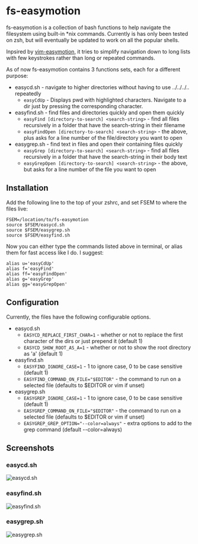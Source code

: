 # fs-easymotion
fs-easymotion is a collection of bash functions to help navigate the filesystem using built-in \*nix commands.
Currently is has only been tested on zsh, but will eventually be updated to work on all the popular shells.

Inpsired by [vim-easymotion](https://github.com/Lokaltog/vim-easymotion), it tries to simplify navigation down
to long lists with few keystrokes rather than long or repeated commands.

As of now fs-easymotion contains 3 functions sets, each for a different purpose:
* easycd.sh - navigate to higher directories without having to use ../../../.. repeatedly
    * ```easyCdUp``` - Displays pwd with highlighted characters. Navigate to a dir just by pressing the corresponding character.
* easyfind.sh - find files and directories quickly and open them quickly
    * ```easyFind [directory-to-search] <search-string>``` - find all files recursively in a folder that have
    the search-string in their filename
    * ```easyFindOpen [directory-to-search] <search-string>``` - the above, plus asks for a line number
    of the file/directory you want to open
* easygrep.sh - find text in files and open their containing files quickly
    * ```easyGrep [directory-to-search] <search-string>``` - find all files recursively in a folder that have
    the search-string in their body text
    * ```easyGrepOpen [directory-to-search] <search-string>``` - the above, but asks for a line number
    of the file you want to open

## Installation

Add the following line to the top of your zshrc, and set FSEM to where the files live:
```
FSEM=/location/to/fs-easymotion
source $FSEM/easycd.sh
source $FSEM/easygrep.sh
source $FSEM/easyfind.sh
```

Now you can either type the commands listed above in terminal, or alias them for fast access like I do. I suggest:
```
alias u='easyCdUp'
alias f='easyFind'
alias ff='easyFindOpen'
alias g='easyGrep'
alias gg='easyGrepOpen'
```

## Configuration

Currently, the files have the following configurable options.

* easycd.sh
    * ```EASYCD_REPLACE_FIRST_CHAR=1``` - whether or not to replace the first character of the dirs or just prepend it (default 1)
    * ```EASYCD_SHOW_ROOT_AS_A=1``` - whether or not to show the root directory as 'a' (default 1)
* easyfind.sh
    * ```EASYFIND_IGNORE_CASE=1``` - 1 to ignore case, 0 to be case sensitive (default 1)
    * ```EASYFIND_COMMAND_ON_FILE="$EDITOR"``` - the command to run on a selected file (defaults to $EDITOR or vim if unset)
* easygrep.sh
    * ```EASYGREP_IGNORE_CASE=1``` - 1 to ignore case, 0 to be case sensitive (default 1)
    * ```EASYGREP_COMMAND_ON_FILE="$EDITOR"``` - the command to run on a selected file (defaults to $EDITOR or vim if unset)
    * ```EASYGREP_GREP_OPTION="--color=always"``` - extra options to add to the grep command (default --color=always)

## Screenshots

### easycd.sh

![easycd.sh](https://i.imgur.com/JEBvs6x.gif)

### easyfind.sh

![easyfind.sh](https://i.imgur.com/mkH2OMV.gif)

### easygrep.sh

![easygrep.sh](https://i.imgur.com/3xbIOwo.gif)
